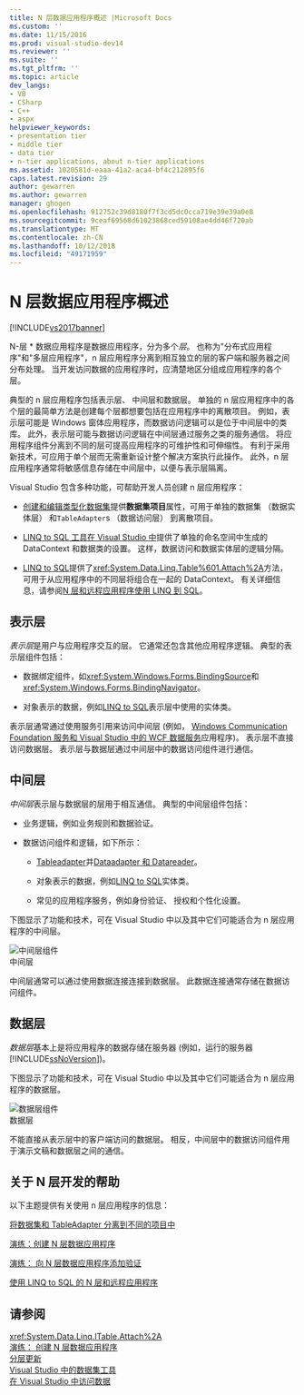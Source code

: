 ```yaml
---
title: N 层数据应用程序概述 |Microsoft Docs
ms.custom: ''
ms.date: 11/15/2016
ms.prod: visual-studio-dev14
ms.reviewer: ''
ms.suite: ''
ms.tgt_pltfrm: ''
ms.topic: article
dev_langs:
- VB
- CSharp
- C++
- aspx
helpviewer_keywords:
- presentation tier
- middle tier
- data tier
- n-tier applications, about n-tier applications
ms.assetid: 1020581d-eaaa-41a2-aca4-bf4c212895f6
caps.latest.revision: 29
author: gewarren
ms.author: gewarren
manager: ghogen
ms.openlocfilehash: 912752c39d8180f7f3cd5dc0cca719e39e39a0e8
ms.sourcegitcommit: 9ceaf69568d61023868ced59108ae4dd46f720ab
ms.translationtype: MT
ms.contentlocale: zh-CN
ms.lasthandoff: 10/12/2018
ms.locfileid: "49171959"
---
```

# <a name="n-tier-data-applications-overview"></a>N 层数据应用程序概述
[!INCLUDE[vs2017banner](../includes/vs2017banner.md)]

  
N-层 * 数据应用程序是数据应用程序，分为多个*层*。 也称为"分布式应用程序"和"多层应用程序"，n 层应用程序分离到相互独立的层的客户端和服务器之间分布处理。 当开发访问数据的应用程序时，应清楚地区分组成应用程序的各个层。  
  
 典型的 n 层应用程序包括表示层、 中间层和数据层。 单独的 n 层应用程序中的各个层的最简单方法是创建每个层都想要包括在应用程序中的离散项目。 例如，表示层可能是 Windows 窗体应用程序，而数据访问逻辑可以是位于中间层中的类库。 此外，表示层可能与数据访问逻辑在中间层通过服务之类的服务通信。 将应用程序组件分离到不同的层可提高应用程序的可维护性和可伸缩性。 有利于采用新技术，可应用于单个层而无需重新设计整个解决方案执行此操作。 此外，n 层应用程序通常将敏感信息存储在中间层中，以便与表示层隔离。  
  
 Visual Studio 包含多种功能，可帮助开发人员创建 n 层应用程序：  
  
-   [创建和编辑类型化数据集](../data-tools/creating-and-editing-typed-datasets.md)提供**数据集项目**属性，可用于单独的数据集 （数据实体层） 和`TableAdapter`s （数据访问层） 到离散项目。  
  
-   [LINQ to SQL 工具在 Visual Studio 中](../data-tools/linq-to-sql-tools-in-visual-studio2.md)提供了单独的命名空间中生成的 DataContext 和数据类的设置。 这样，数据访问和数据实体层的逻辑分隔。  
  
-   [LINQ to SQL](http://msdn.microsoft.com/library/73d13345-eece-471a-af40-4cc7a2f11655)提供了<xref:System.Data.Linq.Table%601.Attach%2A>方法，可用于从应用程序中的不同层将组合在一起的 DataContext。 有关详细信息，请参阅[N 层和远程应用程序使用 LINQ 到 SQL](http://msdn.microsoft.com/library/854a1cdd-53cb-45f5-83ca-63962a9b3598)。  
  
## <a name="presentation-tier"></a>表示层  
 *表示层*是用户与应用程序交互的层。 它通常还包含其他应用程序逻辑。 典型的表示层组件包括：  
  
-   数据绑定组件，如<xref:System.Windows.Forms.BindingSource>和<xref:System.Windows.Forms.BindingNavigator>。  
  
-   对象表示的数据，例如[LINQ to SQL](http://msdn.microsoft.com/library/73d13345-eece-471a-af40-4cc7a2f11655)表示层中使用的实体类。  
  
 表示层通常通过使用服务引用来访问中间层 (例如， [Windows Communication Foundation 服务和 Visual Studio 中的 WCF 数据服务](../data-tools/windows-communication-foundation-services-and-wcf-data-services-in-visual-studio.md)应用程序)。 表示层不直接访问数据层。 表示层与数据层通过中间层中的数据访问组件进行通信。  
  
## <a name="middle-tier"></a>中间层  
 *中间层*表示层与数据层的层用于相互通信。 典型的中间层组件包括：  
  
-   业务逻辑，例如业务规则和数据验证。  
  
-   数据访问组件和逻辑，如下所示：  
  
    -   [Tableadapter](http://msdn.microsoft.com/library/09416de9-134c-4dc7-8262-6c8d81e3f364)并[Dataadapter 和 Datareader](http://msdn.microsoft.com/library/cc952ca2-ec19-46ab-9189-15174b52cb74)。  
  
    -   对象表示的数据，例如[LINQ to SQL](http://msdn.microsoft.com/library/73d13345-eece-471a-af40-4cc7a2f11655)实体类。  
  
    -   常见的应用程序服务，例如身份验证、 授权和个性化设置。  
  
 下图显示了功能和技术，可在 Visual Studio 中以及其中它们可能适合为 n 层应用程序的中间层。  
  
 ![中间层组件](../data-tools/media/ntiermid.png "NtierMid")  
中间层  
  
 中间层通常可以通过使用数据连接连接到数据层。 此数据连接通常存储在数据访问组件。  
  
## <a name="data-tier"></a>数据层  
 *数据层*基本上是将应用程序的数据存储在服务器 (例如，运行的服务器[!INCLUDE[ssNoVersion](../includes/ssnoversion-md.md)])。  
  
 下图显示了功能和技术，可在 Visual Studio 中以及其中它们可能适合为 n 层应用程序的数据层。  
  
 ![数据层组件](../data-tools/media/ntierdatatier.png "ntierdatatier")  
数据层  
  
 不能直接从表示层中的客户端访问的数据层。 相反，中间层中的数据访问组件用于演示文稿和数据层之间的通信。  
  
## <a name="help-for-n-tier-development"></a>关于 N 层开发的帮助  
 以下主题提供有关使用 n 层应用程序的信息：  
  
 [将数据集和 TableAdapter 分离到不同的项目中](../data-tools/separate-datasets-and-tableadapters-into-different-projects.md)  
  
 [演练：创建 N 层数据应用程序](../data-tools/walkthrough-creating-an-n-tier-data-application.md)  
  
 [演练： 向 N 层数据应用程序添加验证](http://msdn.microsoft.com/library/b35d072c-31f0-49ba-a225-69177592c265)  
  
 [使用 LINQ to SQL 的 N 层和远程应用程序](http://msdn.microsoft.com/library/854a1cdd-53cb-45f5-83ca-63962a9b3598)  
  
## <a name="see-also"></a>请参阅  
 <xref:System.Data.Linq.ITable.Attach%2A>   
 [演练： 创建 N 层数据应用程序](../data-tools/walkthrough-creating-an-n-tier-data-application.md)   
 [分层更新](../data-tools/hierarchical-update.md)   
 [Visual Studio 中的数据集工具](../data-tools/dataset-tools-in-visual-studio.md)   
 [在 Visual Studio 中访问数据](../data-tools/accessing-data-in-visual-studio.md)

